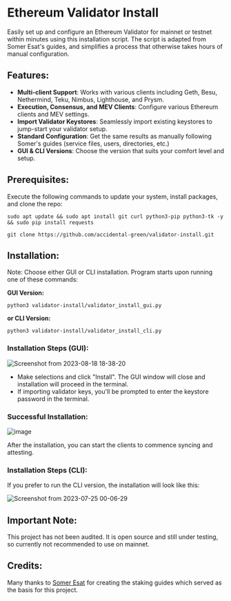 # Ethereum Validator Install
Easily set up and configure an Ethereum Validator for mainnet or testnet within minutes using this installation script. The script is adapted from Somer Esat's guides, and simplifies a process that otherwise takes hours of manual configuration.

## Features:

- **Multi-client Support**: Works with various clients including Geth, Besu, Nethermind, Teku, Nimbus, Lighthouse, and Prysm.
- **Execution, Consensus, and MEV Clients**: Configure various Ethereum clients and MEV settings.
- **Import Validator Keystores**: Seamlessly import existing keystores to jump-start your validator setup.
- **Standard Configuration**: Get the same results as manually following Somer's guides (service files, users, directories, etc.)
- **GUI & CLI Versions**: Choose the version that suits your comfort level and setup.

## Prerequisites:

Execute the following commands to update your system, install packages, and clone the repo:

`sudo apt update && sudo apt install git curl python3-pip python3-tk -y && sudo pip install requests`

`git clone https://github.com/accidental-green/validator-install.git`

## Installation:
Note: Choose either GUI or CLI installation. Program starts upon running one of these commands:

**GUI Version:**

`python3 validator-install/validator_install_gui.py`

**or CLI Version:**

`python3 validator-install/validator_install_cli.py`

### Installation Steps (GUI):

![Screenshot from 2023-08-18 18-38-20](https://github.com/accidental-green/validator-install/assets/72235883/b668d37d-6048-4f3a-be64-95591e4ade41)


- Make selections and click "Install". The GUI window will close and installation will proceed in the terminal.
- If importing validator keys, you'll be prompted to enter the keystore password in the terminal.

### Successful Installation:

![image](https://github.com/accidental-green/validator-install/assets/72235883/3dd1fb52-e457-4cb8-ae81-0bca578da125)


After the installation, you can start the clients to commence syncing and attesting.

### Installation Steps (CLI):

If you prefer to run the CLI version, the installation will look like this:

![Screenshot from 2023-07-25 00-06-29](https://github.com/accidental-green/validator-install/assets/72235883/d407c718-c18e-41ad-ae67-a4c5baf03d4b)


## Important Note:

This project has not been audited. It is open source and still under testing, so currently not recommended to use on mainnet.

## Credits:

Many thanks to [Somer Esat](https://github.com/SomerEsat/ethereum-staking-guides) for creating the staking guides which served as the basis for this project.
